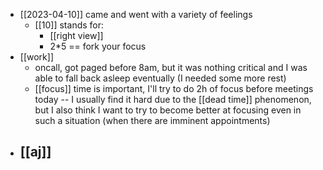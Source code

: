 - [[2023-04-10]] came and went with a variety of feelings
  - [[10]] stands for:
    - [[right view]]
    - 2*5 == fork your focus
- [[work]]
  - oncall, got paged before 8am, but it was nothing critical and I was able to fall back asleep eventually (I needed some more rest)
  - [[focus]] time is important, I'll try to do 2h of focus before meetings today -- I usually find it hard due to the [[dead time]] phenomenon, but I also think I want to try to become better at focusing even in such a situation (when there are imminent appointments)
- [[aj]]
  - 
